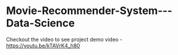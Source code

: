 # Movie-Recommender-System---Data-Science


Checkout the video to see project demo video - https://youtu.be/kTAVrK4_h80
